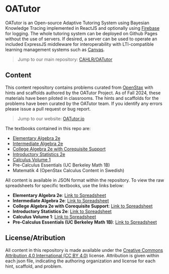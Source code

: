 # OATutor

OATutor is an Open-source Adaptive Tutoring System using Bayesian Knowledge Tracing
implemented in ReactJS and optionally using [Firebase](https://firebase.google.com/) for logging. 
The whole tutoring system can be deployed on Github Pages without the use of servers. If desired, 
a server can be used to operate an included ExpressJS middleware for interoperability with LTI-compatible learning management systems 
such as [Canvas](https://www.instructure.com/).

> Jump to our main repository: [CAHLR/OATutor](https://github.com/CAHLR/OATutor)

## Content

This content repository contains problems curated from [OpenStax](https://openstax.org/) with hints and scaffolds authored by the OATutor Project. 
As of Fall 2024, these materials have been piloted in classrooms. The hints and scaffolds for the problems have been curated by the OATutor team. 
If you identify any errors please issue a pull request or bug report.

> Jump to our website: [OATutor.io](https://www.oatutor.io/)

The textbooks contained in this repo are:
* [Elementary Algebra 2e](https://openstax.org/details/books/elementary-algebra-2e)
* [Intermediate Algebra 2e](https://openstax.org/details/books/intermediate-algebra-2e)
* [College Algebra 2e with Corequisite Support](https://openstax.org/details/books/college-algebra-corequisite-support-2e) 
* [Introductory Statistics 2e](https://openstax.org/details/books/introductory-statistics-2e)
* [Calculus Volume 1](https://openstax.org/details/books/calculus-volume-1)
* Pre-Calculus Essentials (UC Berkeley Math 1B)
* Matematik 4 (OpenStax Calculus Content in Swedish)

All content is available in JSON format within the repository. To view the raw spreadsheets for specific textbooks, use the links below:
* **Elementary Algebra 2e**: [Link to Spreadsheet](https://docs.google.com/spreadsheets/d/e/2PACX-1vQUR06L_4klVsd_RUCy2gACmXKDqGhzSMCWsRXwDvNrwvbNfcoEHohgZt8nvBpULjaWHu7AqmV-h5BY/pubhtml)
* **Intermediate Algebra 2e**: [Link to Spreadsheet](https://docs.google.com/spreadsheets/d/e/2PACX-1vR1QhiXiCAPZ8qCqwPF6FqAMMOn17CTk7DFakz8vFpOG2dPDL-hT_wqZPwrgKRVt1MrhbwdIrVGAmse/pubhtml)
* **College Algebra 2e with Corequisite Support**: [Link to Spreadsheet](https://docs.google.com/spreadsheets/d/e/2PACX-1vRf6h3onSaY11dvqitkNp9TY0YlrEkJbxngIHfM9gIEy7-6nK0qZMgsCRBAdQ59oZBoF9OcylvGsqXU/pubhtml)
* **Introductory Statistics 2e**: [Link to Spreadsheet](https://docs.google.com/spreadsheets/d/e/2PACX-1vRKUBUHZDbd5BTfExIsfthpIwHAmBsMRRxEVylJpIMUtxNDZL61_HZXaffaioWo1Lhlwu3MTItQqYAr/pubhtml)
* **Calculus Volume 1**: [Link to Spreadsheet](https://docs.google.com/spreadsheets/d/e/2PACX-1vSoW5hNq7_4J7PFmxVrb5P5ICRIGqsboFyplDtkeIsngPcvwqiyyRsFU7yHzZoNrySaW52aHjBxQKnA/pubhtml)
* **Pre-Calculus Essentials (UC Berkeley Math 1B)**: [Link to Spreadsheet](https://docs.google.com/spreadsheets/d/e/2PACX-1vT7keDhDHAa4gtFz0ahHiZ4AxEvL2CawLVmcUh9aMg6nMBjiXzkIo2TPnqjfypM7OG4aKYOrULmMPqv/pubhtml)

## License/Atribution

All content in this repository is made available under the [Creative Commons Attribution 4.0 International (CC BY 4.0)](https://creativecommons.org/licenses/by/4.0/) license.
Attribution is given within each json file, indicating the authoring organization and license for each hint, scaffold, and problem.
